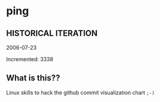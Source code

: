# ping

## HISTORICAL ITERATION
2006-07-23

Incremented: 3338

## What is this?? 
Linux skills to hack the github commit visualization chart `;-)`
